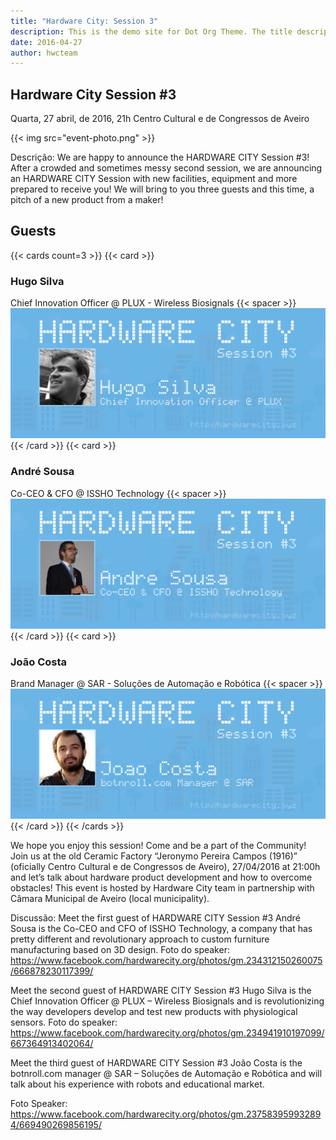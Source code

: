 ```yaml
---
title: "Hardware City: Session 3"
description: This is the demo site for Dot Org Theme. The title description and images front matter is required for meta og content.
date: 2016-04-27
author: hwcteam
---
```


## Hardware City Session #3

Quarta, 27 abril, de 2016, 21h
Centro Cultural e de Congressos de Aveiro

{{< img src="event-photo.png" >}}

Descrição: We are happy to announce the HARDWARE CITY Session #3!
After a crowded and sometimes messy second session, we are announcing an HARDWARE CITY Session with new facilities, equipment and more prepared to receive you!
We will bring to you three guests and this time, a pitch of a new product from a maker!


## Guests

{{< cards count=3 >}}
{{< card >}}
### Hugo Silva
Chief Innovation Officer @ PLUX - Wireless Biosignals
{{< spacer >}}
![](hugo-silva.png)
{{< /card >}}
{{< card >}}
### André Sousa
Co-CEO & CFO @ ISSHO Technology
{{< spacer >}}
![](andre-sousa.png)
{{< /card >}}
{{< card >}}
### João Costa
Brand Manager @ SAR - Soluções de Automação e Robótica
{{< spacer >}}
![](joao-costa.png)
{{< /card >}}
{{< /cards >}}

We hope you enjoy this session! Come and be a part of the Community!
Join us at the old Ceramic Factory “Jeronymo Pereira Campos (1916)” (oficially Centro Cultural e de Congressos de Aveiro), 27/04/2016 at 21:00h and let’s talk about hardware product development and how to overcome obstacles!
This event is hosted by Hardware City team in partnership with Câmara Municipal de Aveiro (local municipality).

Discussão:
Meet the first guest of HARDWARE CITY Session #3
André Sousa is the Co-CEO and CFO of ISSHO Technology, a company that has pretty different and revolutionary approach to custom furniture manufacturing based on 3D design.
Foto do speaker: https://www.facebook.com/hardwarecity.org/photos/gm.234312150260075/666878230117399/

Meet the second guest of HARDWARE CITY Session #3
Hugo Silva is the Chief Innovation Officer @ PLUX – Wireless Biosignals and is revolutionizing the way developers develop and test new products with physiological sensors.
Foto do speaker: https://www.facebook.com/hardwarecity.org/photos/gm.234941910197099/667364913402064/

Meet the third guest of HARDWARE CITY Session #3
João Costa is the botnroll.com manager @ SAR – Soluções de Automação e Robótica and will talk about his experience with robots and educational market.

Foto Speaker: https://www.facebook.com/hardwarecity.org/photos/gm.237583959932894/669490269856195/

